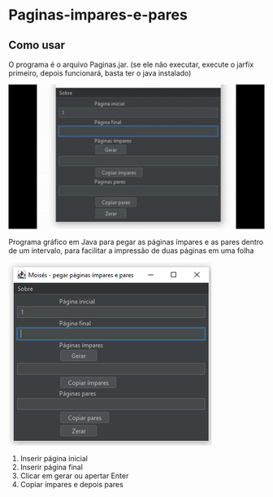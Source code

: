 # Paginas-impares-e-pares

## Como usar

O programa é o arquivo Paginas.jar. (se ele não executar, execute o jarfix primeiro, depois funcionará, basta ter o java instalado)

![](resumo.gif)

Programa gráfico em Java para pegar as páginas ímpares e as pares dentro de um intervalo, para facilitar a impressão de duas páginas em uma folha

![](gui.png)
1) Inserir página inicial
2) Inserir página final
3) Clicar em gerar ou apertar Enter
4) Copiar ímpares e depois pares


